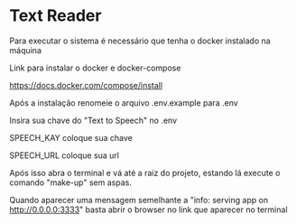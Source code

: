 # Text Reader

Para executar o sistema é necessário que tenha o docker instalado na máquina

Link para instalar o docker e docker-compose

https://docs.docker.com/compose/install

Após a instalação renomeie o arquivo .env.example para .env

Insira sua chave do "Text to Speech" no .env

SPEECH_KAY coloque sua chave

SPEECH_URL coloque sua url

Após isso abra o terminal e vá até a raiz do projeto, estando lá 
execute o comando "make-up" sem aspas.

Quando aparecer uma mensagem semelhante a "info: serving app on http://0.0.0.0:3333"
basta abrir o browser no link que aparecer no terminal
